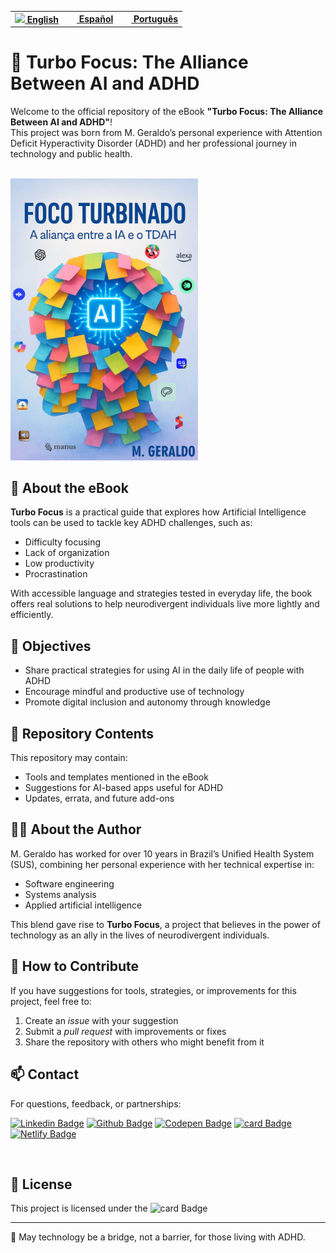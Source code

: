 <p align="right">

<table>
<tr>
<td><a href="README_eng.md"><img src="https://github.com/mggcode/mggcode/blob/main/image/us-flag.png?raw=true" height="15"><strong> English</strong></a></td>
<td><a href="README_es.md"><img src="https://github.com/mggcode/mggcode/blob/main/image/sp_flag.png?raw=true" width="15" height="10"><strong> Español</strong></a></td>
<td><a href="README.md"><img src="https://github.com/mggcode/mggcode/blob/main/image/br-flag.png?raw=true" width="15" height="15"><strong> Português</strong></a></td>
</tr>
</table>

</p>

# 📘 Turbo Focus: The Alliance Between AI and ADHD

Welcome to the official repository of the eBook **"Turbo Focus: The Alliance Between AI and ADHD"**!  
This project was born from M. Geraldo’s personal experience with Attention Deficit Hyperactivity Disorder (ADHD) and her professional journey in technology and public health.

<br>

<img src="https://github.com/mggcode/focoTurbinado/blob/main/CapaEbookIA.png?raw=true" alt="Foco Turbinado"  width="300"  />

<br>

## 🌟 About the eBook

**Turbo Focus** is a practical guide that explores how Artificial Intelligence tools can be used to tackle key ADHD challenges, such as:

- Difficulty focusing  
- Lack of organization  
- Low productivity  
- Procrastination

With accessible language and strategies tested in everyday life, the book offers real solutions to help neurodivergent individuals live more lightly and efficiently.

## 🎯 Objectives

- Share practical strategies for using AI in the daily life of people with ADHD  
- Encourage mindful and productive use of technology  
- Promote digital inclusion and autonomy through knowledge  

## 📂 Repository Contents

This repository may contain:

- Tools and templates mentioned in the eBook  
- Suggestions for AI-based apps useful for ADHD  
- Updates, errata, and future add-ons  

## 👩‍💻 About the Author

M. Geraldo has worked for over 10 years in Brazil’s Unified Health System (SUS), combining her personal experience with her technical expertise in:

- Software engineering  
- Systems analysis  
- Applied artificial intelligence  

This blend gave rise to **Turbo Focus**, a project that believes in the power of technology as an ally in the lives of neurodivergent individuals.

## 🚀 How to Contribute

If you have suggestions for tools, strategies, or improvements for this project, feel free to:

1. Create an *issue* with your suggestion  
2. Submit a *pull request* with improvements or fixes  
3. Share the repository with others who might benefit from it  

## 📫 Contact

For questions, feedback, or partnerships:

[![Linkedin Badge](https://img.shields.io/badge/-LinkedIn-blue?style=social-square&logo=Linkedin&logoColor=white&link=https://www.linkedin.com/in/marta-geraldo/)](https://www.linkedin.com/in/marta-geraldo/)
 [![Github Badge](https://img.shields.io/badge/GitHub--000?style=social&logo=Github&logoColor=&link=https://github.com/martageraldo)](https://github.com/martageraldo)
[![Codepen Badge](https://img.shields.io/badge/-Codepen-black?style=social-square&logo=Codepen&logoColor=white&link=https://codepen.io/martageraldo)](https://codepen.io/martageraldo)
[![card Badge](https://img.shields.io/badge/ProtonMail-8B89CC?style=social-square&logo=protonmail&logoColor=white)](mailto:mggeraldo@protonmail.com) 
[![Netlify Badge](https://img.shields.io/badge/netlify-%23000000.svg?style=social-square&logo=netlify&logoColor=#00C7B7)](https://martageraldo.netlify.app/)

<br>

## 📄 License

This project is licensed under the ![card Badge](https://img.shields.io/badge/License-MIT-blue.svg)

---

🧠 May technology be a bridge, not a barrier, for those living with ADHD.

